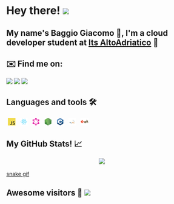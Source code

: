 # Hey there! <img src="https://media.giphy.com/media/hvRJCLFzcasrR4ia7z/giphy.gif" width="25px">
## My name's Baggio Giacomo 🥳, I'm a cloud developer student at [Its AltoAdriatico](https://www.tecnicosuperiorekennedy.it/) 🏫

## ✉️ Find me on:
<p style="align:center">
 <a href="https://BaggioGiacomo.github.io/" target="_blank" rel="noopener noreferrer"> <image src="https://user-images.githubusercontent.com/58849430/134695454-4e29caf4-4181-4c76-853f-8bcd24f79e33.png" </image></a>
 <a href="https://www.linkedin.com/in/giacomo-baggio-667122170/" target="_blank" rel="noopener noreferrer"> <img src="https://user-images.githubusercontent.com/58849430/134695544-928b3569-3f4e-45ed-a11f-2785f7efa4cd.png"></image></a>
 <a href="mailto:giacomobaggio13@gmail.com"> <image src="https://user-images.githubusercontent.com/58849430/134695221-8bf5770e-5e40-4e82-a59c-50312b32309d.png" </image></a>
</p>

## Languages and tools 🛠️
<p>
<img height="20" src="https://raw.githubusercontent.com/github/explore/80688e429a7d4ef2fca1e82350fe8e3517d3494d/topics/javascript/javascript.png" height="40" style="vertical-align:top; margin:4px">
<img height="20" src="https://raw.githubusercontent.com/github/explore/80688e429a7d4ef2fca1e82350fe8e3517d3494d/topics/react/react.png" height="40" style="vertical-align:top; margin:4px">
<img height="20" src="https://raw.githubusercontent.com/github/explore/5c058a388828bb5fde0bcafd4bc867b5bb3f26f3/topics/graphql/graphql.png" height="40" style="vertical-align:top; margin:4px">
<img height="20" src="https://raw.githubusercontent.com/github/explore/80688e429a7d4ef2fca1e82350fe8e3517d3494d/topics/nodejs/nodejs.png" height="40" style="vertical-align:top; margin:4px">
<img height="20" src="https://raw.githubusercontent.com/github/explore/80688e429a7d4ef2fca1e82350fe8e3517d3494d/topics/cpp/cpp.png" height="40" style="vertical-align:top; margin:4px">
<img height="20" src="https://raw.githubusercontent.com/github/explore/80688e429a7d4ef2fca1e82350fe8e3517d3494d/topics/mysql/mysql.png" height="40" style="vertical-align:top; margin:4px">
<img height="20" src="https://raw.githubusercontent.com/github/explore/80688e429a7d4ef2fca1e82350fe8e3517d3494d/topics/git/git.png" height="40" style="vertical-align:top; margin:4px">
</p>

## My GitHub Stats! 📈
<p align="center"><img src="https://github-readme-stats.vercel.app/api?username=baggiogiacomo&count_private=true&include_all_commits=true&theme=dracula&border_radius=20"/></p>

[snake gif](https://github.com/YOUR_USERNAME/YOUR_USERNAME/blob/output/github-contribution-grid-snake.gif)

## Awesome visitors 💝 ![](https://komarev.com/ghpvc/?username=BaggioGiacomo&label=Profile%20views&color=ce9927&style=flat)
